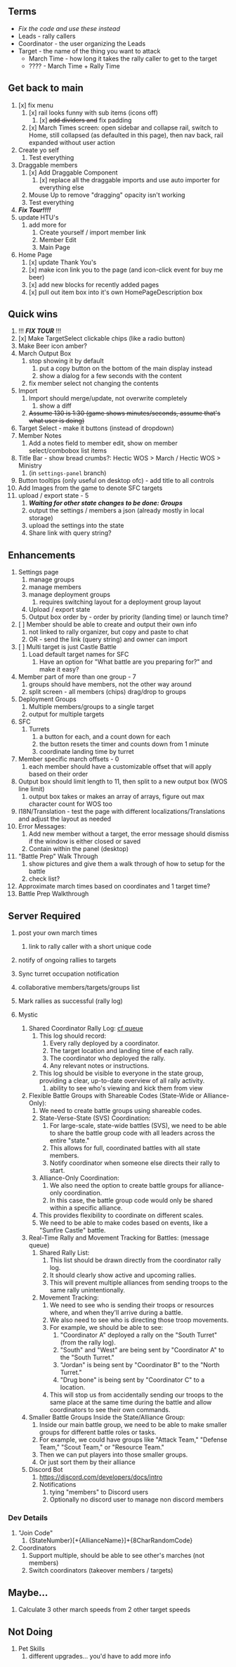 ## Terms

- _Fix the code and use these instead_
- Leads - rally callers
- Coordinator - the user organizing the Leads
- Target - the name of the thing you want to attack
  - March Time - how long it takes the rally caller to get to the target
  - ???? - March Time + Rally Time

## Get back to main

1. [x] fix menu
   1. [x] rail looks funny with sub items (icons off)
      1. [x] ~~add dividers and~~ fix padding
   2. [x] March Times screen: open sidebar and collapse rail, switch to Home, still collapsed (as defaulted in this page), then nav back, rail expanded without user action
2. Create yo self
   1. Test everything
3. Draggable members
   1. [x] Add Draggable Component
      1. [x] replace all the draggable imports and use auto importer for everything else
   2. Mouse Up to remove "dragging" opacity isn't working
   3. Test everything
4. **_Fix Tour!!!!_**
5. update HTU's
   1. add more for 
      1. Create yourself / import member link
      2. Member Edit
      3. Main Page 
6. Home Page
   1. [x] update Thank You's
   2. [x] make icon link you to the page (and icon-click event for buy me beer)
   3. [x] add new blocks for recently added pages
   4. [x] pull out item box into it's own HomePageDescription box

## Quick wins

1. !!! **_FIX TOUR_** !!!
2. [x] Make TargetSelect clickable chips (like a radio button)
3. Make Beer icon amber?
4. March Output Box
   1. stop showing it by default
      1. put a copy button on the bottom of the main display instead
      2. show a dialog for a few seconds with the content
   2. fix member select not changing the contents
5. Import
   1. Import should merge/update, not overwrite completely
      1. show a diff
   2. ~~Assume 130 is 1:30 (game shows minutes/seconds, assume that's what user is doing)~~
6. Target Select - make it buttons (instead of dropdown)
7. Member Notes
   1. Add a notes field to member edit, show on member select/combobox list items
8. Title Bar - show bread crumbs?: Hectic WOS > March / Hectic WOS > Ministry
   1. (in `settings-panel` branch)
9. Button tooltips (only useful on desktop ofc) - add title to all controls
10. Add Images from the game to denote SFC targets
11. upload / export state - 5
    1. **_Waiting for other state changes to be done: Groups_**
    2. output the settings / members a json (already mostly in local storage)
    3. upload the settings into the state
    4. Share link with query string?

## Enhancements

1. Settings page
   1. manage groups
   2. manage members
   3. manage deployment groups
      1. requires switching layout for a deployment group layout
   4. Upload / export state
   5. Output box order by - order by priority (landing time) or launch time?
2. [ ] Member should be able to create and output their own info
   1. not linked to rally organizer, but copy and paste to chat
   2. OR - send the link (query string) and owner can import
3. [ ] Multi target is just Castle Battle
   1. Load default target names for SFC
      1. Have an option for "What battle are you preparing for?" and make it easy?
4. Member part of more than one group - 7
   1. groups should have members, not the other way around
   2. split screen - all members (chips) drag/drop to groups
5. Deployment Groups
   1. Multiple members/groups to a single target
   2. output for multiple targets
6. SFC
   1. Turrets
      1. a button for each, and a count down for each
      2. the button resets the timer and counts down from 1 minute
      3. coordinate landing time by turret
7. Member specific march offsets - 0
   1. each member should have a customizable offset that will apply based on their order
8. Output box should limit length to 11, then split to a new output box (WOS line limit)
   1. output box takes or makes an array of arrays, figure out max character count for WOS too
9. I18N/Translation - test the page with different localizations/Translations and adjust the layout as needed
10. Error Messages:
    1. Add new member without a target, the error message should dismiss if the window is either closed or saved
    2. Contain within the panel (desktop)
11. "Battle Prep" Walk Through
    1. show pictures and give them a walk through of how to setup for the battle
    2. check list?
12. Approximate march times based on coordinates and 1 target time?
13. Battle Prep Walkthrough

## Server Required

1. post your own march times
   1. link to rally caller with a short unique code
2. notify of ongoing rallies to targets
3. Sync turret occupation notification
4. collaborative members/targets/groups list
5. Mark rallies as successful (rally log)

6. Mystic
   1. Shared Coordinator Rally Log: [cf queue](https://developers.cloudflare.com/queues/)
      1. This log should record:
         1. Every rally deployed by a coordinator.
         2. The target location and landing time of each rally.
         3. The coordinator who deployed the rally.
         4. Any relevant notes or instructions.
      2. This log should be visible to everyone in the state group, providing a clear, up-to-date overview of all rally activity.
         1. ability to see who's viewing and kick them from view
   2. Flexible Battle Groups with Shareable Codes (State-Wide or Alliance-Only):
      1. We need to create battle groups using shareable codes.
      2. State-Verse-State (SVS) Coordination:
         1. For large-scale, state-wide battles (SVS), we need to be able to share the battle group code with all leaders across the entire "state."
         2. This allows for full, coordinated battles with all state members.
         3. Notify coordinator when someone else directs their rally to start.
      3. Alliance-Only Coordination:
         1. We also need the option to create battle groups for alliance-only coordination.
         2. In this case, the battle group code would only be shared within a specific alliance.
      4. This provides flexibility to coordinate on different scales.
      5. We need to be able to make codes based on events, like a "Sunfire Castle" battle.
   3. Real-Time Rally and Movement Tracking for Battles: (message queue)
      1. Shared Rally List:
         1. This list should be drawn directly from the coordinator rally log.
         2. It should clearly show active and upcoming rallies.
         3. This will prevent multiple alliances from sending troops to the same rally unintentionally.
      2. Movement Tracking:
         1. We need to see who is sending their troops or resources where, and when they'll arrive during a battle.
         2. We also need to see who is directing those troop movements.
         3. For example, we should be able to see:
            1. "Coordinator A" deployed a rally on the "South Turret" (from the rally log).
            2. "South" and "West" are being sent by "Coordinator A" to the "South Turret."
            3. "Jordan" is being sent by "Coordinator B" to the "North Turret."
            4. "Drug bone" is being sent by "Coordinator C" to a location.
         4. This will stop us from accidentally sending our troops to the same place at the same time during the battle and allow coordinators to see their own commands.
   4. Smaller Battle Groups Inside the State/Alliance Group:
      1. Inside our main battle group, we need to be able to make smaller groups for different battle roles or tasks.
      2. For example, we could have groups like "Attack Team," "Defense Team," "Scout Team," or "Resource Team."
      3. Then we can put players into those smaller groups.
      4. Or just sort them by their alliance
   5. Discord Bot
      1. https://discord.com/developers/docs/intro
      2. Notifications
         1. tying "members" to Discord users
         2. Optionally no discord user to manage non discord members

### Dev Details

1. "Join Code"
   1. {StateNumber}[+{AllianceName}]+{8CharRandomCode}
1. Coordinators
   1. Support multiple, should be able to see other's marches (not members)
   2. Switch coordinators (takeover members / targets)

## Maybe...

1. Calculate 3 other march speeds from 2 other target speeds

## Not Doing

1. Pet Skills
   1. different upgrades... you'd have to add more info
